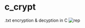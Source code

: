 # c_crypt
.txt encryption &amp; decyption in C
![rep](https://user-images.githubusercontent.com/89823371/213021114-a42c237b-d37f-4f04-b1d0-b1fbccc54cd7.png)
